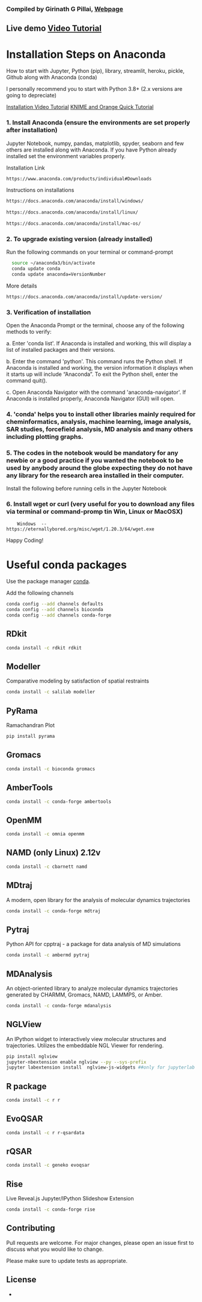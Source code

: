 ### Compiled by Girinath G Pillai, [Webpage](https://bit.ly/giribio20)

## Live demo [Video Tutorial](https://www.youtube.com/watch?v=n0ln_41Dq0g)

# Installation Steps on Anaconda
How to start with Jupyter, Python (pip), library, streamlit, heroku, pickle, Github along with Anaconda (conda)

I personally recommend you to start with Python 3.8+ (2.x versions are going to depreciate)

[Installation Video Tutorial](https://www.youtube.com/watch?v=n0ln_41Dq0g)
[KNIME and Orange Quick Tutorial](https://youtu.be/R7FYypCUasc?t=2499)

### 1. Install Anaconda (ensure the environments are set properly after installation)

Jupyter Notebook, numpy, pandas, matplotlib, spyder, seaborn and few others are installed along with Anaconda.
If you have Python already installed set the environment variables properly.

Installation Link
```bash
https://www.anaconda.com/products/individual#Downloads
```

Instructions on installations
```bash
https://docs.anaconda.com/anaconda/install/windows/
          
https://docs.anaconda.com/anaconda/install/linux/
          
https://docs.anaconda.com/anaconda/install/mac-os/
```

### 2. To upgrade existing version (already installed)
  
Run the following commands on your terminal or command-prompt
```bash 
  source ~/anaconda3/bin/activate
  conda update conda
  conda update anaconda=VersionNumber
```
More details

```bash
https://docs.anaconda.com/anaconda/install/update-version/
```

### 3. Verification of installation
  
  Open the Anaconda Prompt or the terminal, choose any of the following methods to verify:

  a. Enter 'conda list'. If Anaconda is installed and working, this will display a list of installed packages and their  versions.
  
  b. Enter the command 'python'. This command runs the Python shell. If Anaconda is installed and working, the version information it displays when it starts up will include “Anaconda”. To exit the Python shell, enter the command quit().
  
  c. Open Anaconda Navigator with the command 'anaconda-navigator'. If Anaconda is installed properly, Anaconda Navigator (GUI) will open.

### 4. 'conda' helps you to install other libraries mainly required for cheminformatics, analysis, machine learning, image analysis, SAR studies, forcefield analysis, MD analysis and many others including plotting graphs.

### 5. The codes in the notebook would be mandatory for any newbie or a good practice if you wanted the notebook to be used by anybody around the globe expecting they do not have any library for the research area installed in their computer.

Install the following before running cells in the Jupyter Notebook

### 6. Install wget or curl (very useful for you to download any files via terminal or command-promp tin Win, Linux or MacOSX)

        Windows  --  https://eternallybored.org/misc/wget/1.20.3/64/wget.exe

Happy Coding!

# Useful conda packages

Use the package manager [conda](https://www.anaconda.com/products/individual). 

Add the following channels

```bash
conda config --add channels defaults 
conda config --add channels bioconda 
conda config --add channels conda-forge
```

## RDkit

```bash
conda install -c rdkit rdkit
```

## Modeller

Comparative modeling by satisfaction of spatial restraints

```bash
conda install -c salilab modeller
```

## PyRama 

Ramachandran Plot

```bash
pip install pyrama
```

## Gromacs



```bash
conda install -c bioconda gromacs
```

## AmberTools



```bash
conda install -c conda-forge ambertools
```

## OpenMM



```bash
conda install -c omnia openmm
```

## NAMD (only Linux) 2.12v



```bash
conda install -c cbarnett namd
```

## MDtraj

A modern, open library for the analysis of molecular dynamics trajectories

```bash
conda install -c conda-forge mdtraj
```

## Pytraj

Python API for cpptraj - a package for data analysis of MD simulations

```bash
conda install -c ambermd pytraj
```

## MDAnalysis

An object-oriented library to analyze molecular dynamics trajectories generated by CHARMM, Gromacs, NAMD, LAMMPS, or Amber.

```bash
conda install -c conda-forge mdanalysis
```

## NGLView

An IPython widget to interactively view molecular structures and trajectories. Utilizes the embeddable NGL Viewer for rendering.

```bash
pip install nglview
jupyter-nbextension enable nglview --py --sys-prefix
jupyter labextension install  nglview-js-widgets ##only for jupyterlab
```

## R package



```bash
conda install -c r r
```

## EvoQSAR



```bash
conda install -c r r-qsardata
```

## rQSAR



```bash
conda install -c geneko evoqsar
```

## Rise

Live Reveal.js Jupyter/IPython Slideshow Extension

```bash
conda install -c conda-forge rise
```

## Contributing
Pull requests are welcome. For major changes, please open an issue first to discuss what you would like to change.

Please make sure to update tests as appropriate.

## License
 - 
